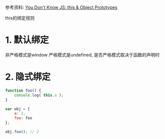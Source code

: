 参考资料:
[You Don't Know JS: this & Object Prototypes](https://github.com/getify/You-Dont-Know-JS/blob/master/this%20%26%20object%20prototypes/ch1.md)

this的绑定规则

# 1. 默认绑定

非严格模式是window
严格模式是undefined, 是否严格模式取决于函数的声明时

# 2. 隐式绑定



```js
function foo() {
	console.log( this.a );
}

var obj = {
	a: 2,
	foo: foo
};

obj.foo(); // 2
```

